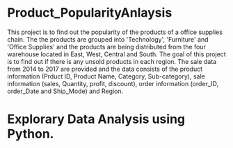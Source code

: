 # Product_PopularityAnlaysis
This project is to find out the popularity of the products of a office supplies chain. The the products are grouped into 'Technology', 'Furniture' and 'Office Supplies' and the products are being distributed from the four warehouse located in East, West, Central and South. 
The goal of this project is to find out if there is any unsold products in each region. 
The sale data from 2014 to 2017 are provided and the data consists of the product information (Prduct ID, Product Name, Category, Sub-category), sale information (sales, Quantity, profit, discount), order information (order_ID, order_Date and Ship_Mode) and Region.  

# Explorary Data Analysis using Python. 
